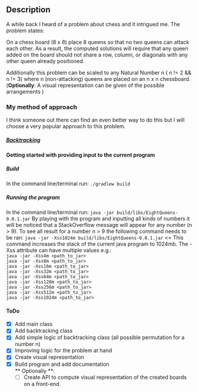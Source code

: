 ## Description

A while back I heard of a problem about chess and it intrigued me. The problem states:

On a chess board (8 x 8) place 8 queens so that no two queens can attack each other. As a result, the computed solutions will require that any queen added on the board should not share a row, column, or diagonals with any other queen already positioned.

Additionally this problem can be scaled to any Natural Number n ( n != 2 && n != 3) where n (non-attacking) queens are placed on an n x n chessboard.
(**Optionally**: A visual representation can be given of the possible arrangements )  

### My method of approach
I think someone out there can find an even better way to do this but I will choose a very popular approach to this problem.
##### __[Backtracking](https://en.wikipedia.org/wiki/Backtracking)__ #####

#### Getting started with providing input to the current program
##### Build 
In the command line/terminal run: `./gradlew build`
##### Running the program
In the command line/terminal run: `java -jar build/libs/EightQueens-0.0.1.jar`
By playing with the program and inputting all kinds of numbers it will be noticed that a StackOverflow message will appear for any number (n > 9).
To see all result for a number n > 9 the following command needs to be ran:
`java -jar -Xss1024m build/libs/EightQueens-0.0.1.jar` <= This command increases the stack of the current java program to 1024mb.
The -Xss attribute can have multiple values e.g.:<br/>
`java -jar -Xss4m <path_to_jar>` <br/>
`java -jar -Xss8m <path_to_jar>`<br/>
`java -jar -Xss16m <path_to_jar>`<br/>
`java -jar -Xss32m <path_to_jar>`<br/>
`java -jar -Xss64m <path_to_jar>`<br/>
`java -jar -Xss128m <path_to_jar>`<br/>
`java -jar -Xss256m <path_to_jar>`<br/>
`java -jar -Xss512m <path_to_jar>`<br/>
`java -jar -Xss1024m <path_to_jar>`<br/>

#### ToDo 
* [x] Add main class
* [x] Add backtracking class
* [x] Add simple logic of backtracking class (all possible permutation for a number n)
* [x] Improving logic for the problem at hand 
* [x] Create visual representation
* [x] Build program and add documentation <br/>
** Optionally **: 
    * [ ] Create API to compute visual representation of the created boards on a front-end. 
